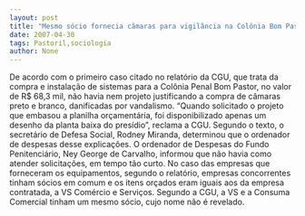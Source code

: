 ```yaml
---
layout: post
title: "Mesmo sócio fornecia câmaras para vigilância na Colônia Bom Pastor"
date: 2007-04-30
tags: Pastoril,sociologia
author: None
---
```

De acordo com o primeiro caso citado no relatório da CGU, que trata da compra e instalação de sistemas para a Colônia Penal Bom Pastor, no valor de R$ 68,3 mil, não havia nem projeto justificando a compra de câmaras preto e branco, danificadas por vandalismo.
“Quando solicitado o projeto que embasou a planilha orçamentária, foi disponibilizado apenas um desenho da planta baixa do presídio”, reclama a CGU. Segundo o texto, o secretário de Defesa Social, Rodney Miranda, determinou que o ordenador de despesas desse explicações. O ordenador de Despesas do Fundo Penitenciário, Ney George de Carvalho, informou que não havia como atender solicitações, em tempo tão curto.
No caso das empresas que forneceram os equipamentos, segundo o relatório, empresas concorrentes tinham sócios em comum e os itens orçados eram iguais aos da empresa contratada, a VS Comércio e Serviços. Segundo a CGU, a VS e a Consuma Comercial tinham um mesmo sócio, cujo nome não é revelado. 